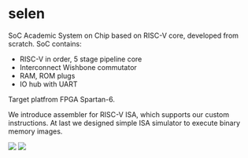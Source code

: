 # selen
SoC
Academic System on Chip based on RISC-V core, developed from scratch.
SoC contains:
- RISC-V in order, 5 stage pipeline core
- Interconnect Wishbone commutator
- RAM, ROM plugs
- IO hub with UART

Target platfrom FPGA Spartan-6.

We introduce assembler for RISC-V ISA, which supports our custom instructions. 
At last we designed simple ISA simulator to execute binary memory images.

<img src="https://blog.riscv.org/wp-content/uploads/2015/02/riscv-blog-logo.png">
<img src="https://encrypted-tbn1.gstatic.com/images?q=tbn:ANd9GcR5ojY1hvgnKv5paAHNRG-_s-mZUgI-eqFm6e9j_gn8IIR2Ylms">
